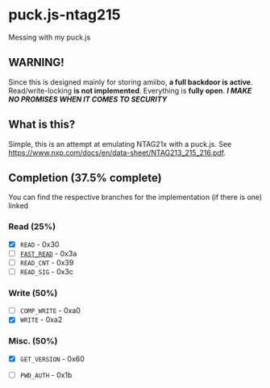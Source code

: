 # puck.js-ntag215
Messing with my puck.js

## WARNING!
Since this is designed mainly for storing amiibo, **a full backdoor is active**. Read/write-locking **is not implemented**. Everything is **fully open**. ***I MAKE NO PROMISES WHEN IT COMES TO SECURITY***

## What is this?
Simple, this is an attempt at emulating NTAG21x with a puck.js. See https://www.nxp.com/docs/en/data-sheet/NTAG213_215_216.pdf. 

## Completion (37.5% complete)
You can find the respective branches for the implementation (if there is one) linked
### Read (25%)
- [x] `READ` - 0x30
- [ ] [`FAST_READ`](https://github.com/zurgeg/puck.js-ntag215/tree/implement-fast_read) - 0x3a
- [ ] `READ_CNT` - 0x39
- [ ] `READ_SIG` - 0x3c

### Write (50%)
- [ ] `COMP_WRITE` - 0xa0
- [x] `WRITE` - 0xa2

### Misc. (50%)
- [x] `GET_VERSION` - 0x60
- [ ] `PWD_AUTH` - 0x1b


